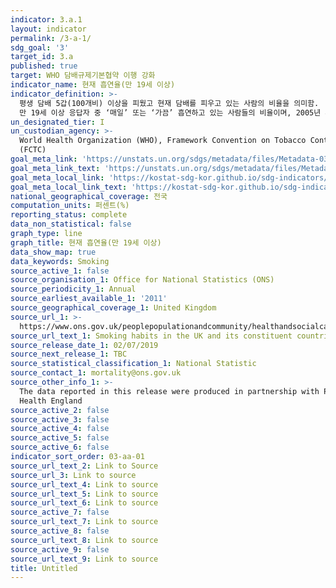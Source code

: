 ```yaml
---
indicator: 3.a.1
layout: indicator
permalink: /3-a-1/
sdg_goal: '3'
target_id: 3.a
published: true
target: WHO 담배규제기본협약 이행 강화
indicator_name: 현재 흡연율(만 19세 이상)
indicator_definition: >-
  평생 담배 5갑(100개비) 이상을 피웠고 현재 담배를 피우고 있는 사람의 비율을 의미함. 
  만 19세 이상 응답자 중 ‘매일’ 또는 ‘가끔’ 흡연하고 있는 사람들의 비율이며, 2005년 추계인구(장래인구추계) 기준으로 보정한 연령 표준화한 결과임
un_designated_tier: I
un_custodian_agency: >-
  World Health Organization (WHO), Framework Convention on Tobacco Control
  (FCTC)
goal_meta_link: 'https://unstats.un.org/sdgs/metadata/files/Metadata-03-0a-01.pdf'
goal_meta_link_text: 'https://unstats.un.org/sdgs/metadata/files/Metadata-03-0a-01.pdf'
goal_meta_local_link: 'https://kostat-sdg-kor.github.io/sdg-indicators/public/data/Metadata-03-0a-01_KOR.pdf'
goal_meta_local_link_text: 'https://kostat-sdg-kor.github.io/sdg-indicators/public/data/Metadata-03-0a-01_KOR.pdf'
national_geographical_coverage: 전국
computation_units: 퍼센트(%)
reporting_status: complete
data_non_statistical: false
graph_type: line
graph_title: 현재 흡연율(만 19세 이상)
data_show_map: true
data_keywords: Smoking
source_active_1: false
source_organisation_1: Office for National Statistics (ONS)
source_periodicity_1: Annual
source_earliest_available_1: '2011'
source_geographical_coverage_1: United Kingdom
source_url_1: >-
  https://www.ons.gov.uk/peoplepopulationandcommunity/healthandsocialcare/healthandlifeexpectancies/datasets/smokinghabitsintheukanditsconstituentcountries
source_url_text_1: Smoking habits in the UK and its constituent countries
source_release_date_1: 02/07/2019
source_next_release_1: TBC
source_statistical_classification_1: National Statistic
source_contact_1: mortality@ons.gov.uk
source_other_info_1: >-
  The data reported in this release were produced in partnership with Public
  Health England
source_active_2: false
source_active_3: false
source_active_4: false
source_active_5: false
source_active_6: false
indicator_sort_order: 03-aa-01
source_url_text_2: Link to Source
source_url_3: Link to source
source_url_text_4: Link to source
source_url_text_5: Link to source
source_url_text_6: Link to source
source_active_7: false
source_url_text_7: Link to source
source_active_8: false
source_url_text_8: Link to source
source_active_9: false
source_url_text_9: Link to source
title: Untitled
---
```

